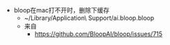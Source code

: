 - bloop在mac打不开时，删除下缓存
	- ~/Library/Application\ Support/ai.bloop.bloop
	- 来自
		- https://github.com/BloopAI/bloop/issues/715